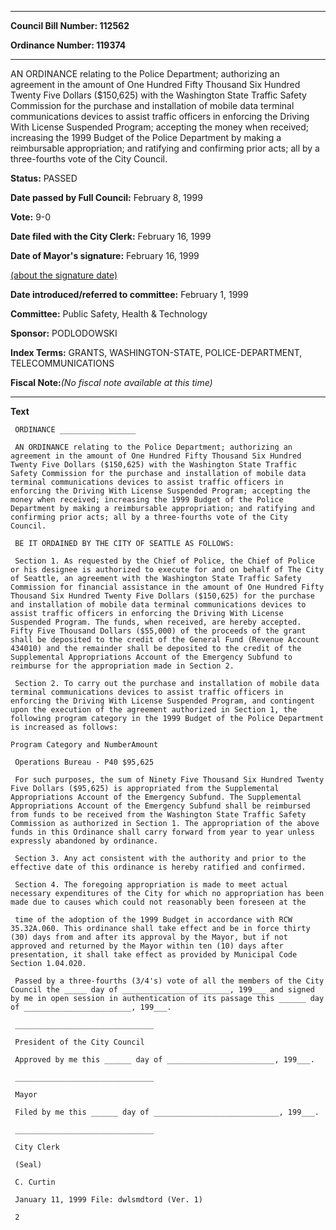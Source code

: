 

********

**Council Bill Number: 112562**
   
**Ordinance Number: 119374**
********

 AN ORDINANCE relating to the Police Department; authorizing an agreement in the amount of One Hundred Fifty Thousand Six Hundred Twenty Five Dollars ($150,625) with the Washington State Traffic Safety Commission for the purchase and installation of mobile data terminal communications devices to assist traffic officers in enforcing the Driving With License Suspended Program; accepting the money when received; increasing the 1999 Budget of the Police Department by making a reimbursable appropriation; and ratifying and confirming prior acts; all by a three-fourths vote of the City Council.

**Status:** PASSED
   
**Date passed by Full Council:** February 8, 1999
   
**Vote:** 9-0
   
**Date filed with the City Clerk:** February 16, 1999
   
**Date of Mayor's signature:** February 16, 1999
   
[(about the signature date)](/~public/approvaldate.htm)
   
   
   
**Date introduced/referred to committee:** February 1, 1999
   
**Committee:** Public Safety, Health & Technology
   
**Sponsor:** PODLODOWSKI
   
   
**Index Terms:** GRANTS, WASHINGTON-STATE, POLICE-DEPARTMENT, TELECOMMUNICATIONS

**Fiscal Note:**_(No fiscal note available at this time)_

********

**Text**
   
```
 ORDINANCE _________________

 AN ORDINANCE relating to the Police Department; authorizing an agreement in the amount of One Hundred Fifty Thousand Six Hundred Twenty Five Dollars ($150,625) with the Washington State Traffic Safety Commission for the purchase and installation of mobile data terminal communications devices to assist traffic officers in enforcing the Driving With License Suspended Program; accepting the money when received; increasing the 1999 Budget of the Police Department by making a reimbursable appropriation; and ratifying and confirming prior acts; all by a three-fourths vote of the City Council.

 BE IT ORDAINED BY THE CITY OF SEATTLE AS FOLLOWS:

 Section 1. As requested by the Chief of Police, the Chief of Police or his designee is authorized to execute for and on behalf of The City of Seattle, an agreement with the Washington State Traffic Safety Commission for financial assistance in the amount of One Hundred Fifty Thousand Six Hundred Twenty Five Dollars ($150,625) for the purchase and installation of mobile data terminal communications devices to assist traffic officers in enforcing the Driving With License Suspended Program. The funds, when received, are hereby accepted. Fifty Five Thousand Dollars ($55,000) of the proceeds of the grant shall be deposited to the credit of the General Fund (Revenue Account 434010) and the remainder shall be deposited to the credit of the Supplemental Appropriations Account of the Emergency Subfund to reimburse for the appropriation made in Section 2.

 Section 2. To carry out the purchase and installation of mobile data terminal communications devices to assist traffic officers in enforcing the Driving With License Suspended Program, and contingent upon the execution of the agreement authorized in Section 1, the following program category in the 1999 Budget of the Police Department is increased as follows:

Program Category and NumberAmount

 Operations Bureau - P40 $95,625

 For such purposes, the sum of Ninety Five Thousand Six Hundred Twenty Five Dollars ($95,625) is appropriated from the Supplemental Appropriations Account of the Emergency Subfund. The Supplemental Appropriations Account of the Emergency Subfund shall be reimbursed from funds to be received from the Washington State Traffic Safety Commission as authorized in Section 1. The appropriation of the above funds in this Ordinance shall carry forward from year to year unless expressly abandoned by ordinance.

 Section 3. Any act consistent with the authority and prior to the effective date of this ordinance is hereby ratified and confirmed.

 Section 4. The foregoing appropriation is made to meet actual necessary expenditures of the City for which no appropriation has been made due to causes which could not reasonably been foreseen at the

 time of the adoption of the 1999 Budget in accordance with RCW 35.32A.060. This ordinance shall take effect and be in force thirty (30) days from and after its approval by the Mayor, but if not approved and returned by the Mayor within ten (10) days after presentation, it shall take effect as provided by Municipal Code Section 1.04.020.

 Passed by a three-fourths (3/4's) vote of all the members of the City Council the _____ day of ________________________, 199___ and signed by me in open session in authentication of its passage this ______ day of ________________________, 199___.

 _______________________________

 President of the City Council

 Approved by me this ______ day of ________________________, 199___.

 _______________________________

 Mayor

 Filed by me this ______ day of ____________________________, 199___.

 _______________________________

 City Clerk

 (Seal)

 C. Curtin

 January 11, 1999 File: dwlsmdtord (Ver. 1)

 2

```
